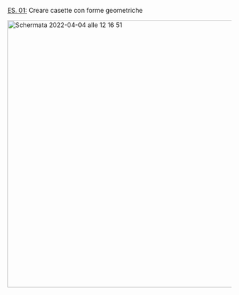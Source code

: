 [ES. 01:](https://editor.p5js.org/Lucrezia_Ghinassi/full/L8mOsRDJg) Creare casette con forme geometriche

<img width="600" alt="Schermata 2022-04-04 alle 12 16 51" src="https://user-images.githubusercontent.com/101177495/161524350-87e3944c-a9cd-48b1-b775-e74f1cb6c9ed.png">
